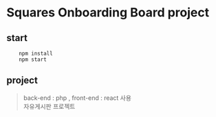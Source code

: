 # Squares Onboarding Board project

## start

```
    npm install
    npm start
```

## project

> back-end : php , front-end : react 사용  
> 자유게시판 프로젝트
